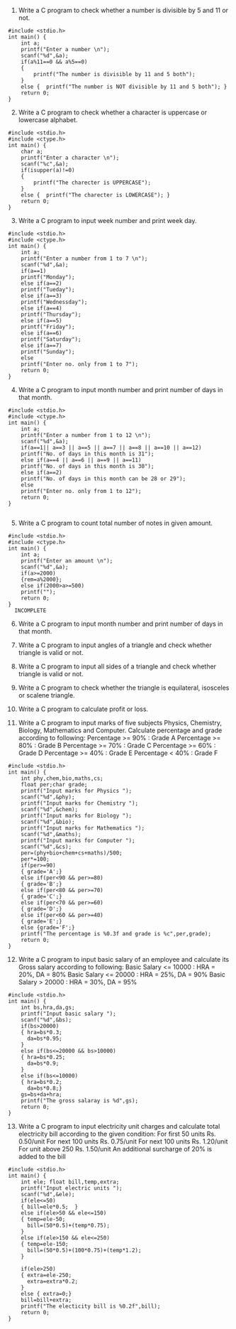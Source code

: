1.	Write a C program to check whether a number is divisible by 5 and 11 or not.
```
#include <stdio.h>
int main() {
    int a;
    printf("Enter a number \n");
    scanf("%d",&a);
    if(a%11==0 && a%5==0)
    {
        printf("The number is divisible by 11 and 5 both");
    }
    else {  printf("The number is NOT divisible by 11 and 5 both"); }
    return 0;
} 
```
2.	Write a C program to check whether a character is uppercase or lowercase alphabet.
```
#include <stdio.h>
#include <ctype.h>
int main() {
    char a;
    printf("Enter a character \n");
    scanf("%c",&a);
    if(isupper(a)!=0)
    {
        printf("The charecter is UPPERCASE");
    }
    else {  printf("The charecter is LOWERCASE"); }
    return 0;
}
```

3.	Write a C program to input week number and print week day.
```
#include <stdio.h>
#include <ctype.h>
int main() {
    int a;
    printf("Enter a number from 1 to 7 \n");
    scanf("%d",&a);
    if(a==1)
    printf("Monday");
    else if(a==2)
    printf("Tueday");
    else if(a==3)
    printf("Wednessday");
    else if(a==4)
    printf("Thursday");
    else if(a==5)
    printf("Friday");
    else if(a==6)
    printf("Saturday");
    else if(a==7)
    printf("Sunday");
    else 
    printf("Enter no. only from 1 to 7");
    return 0;
}
```

4.	Write a C program to input month number and print number of days in that month.
```
#include <stdio.h>
#include <ctype.h>
int main() {
    int a;
    printf("Enter a number from 1 to 12 \n");
    scanf("%d",&a);
    if(a==1|| a==3 || a==5 || a==7 || a==8 || a==10 || a==12)
    printf("No. of days in this month is 31");
    else if(a==4 || a==6 || a==9 || a==11)
    printf("No. of days in this month is 30");
    else if(a==2)
    printf("No. of days in this month can be 28 or 29");
    else 
    printf("Enter no. only from 1 to 12");
    return 0;
}
  
```

5.	Write a C program to count total number of notes in given amount.
```
#include <stdio.h>
#include <ctype.h>
int main() {
    int a;
    printf("Enter an amount \n");
    scanf("%d",&a);
    if(a>=2000)
    {rem=a%2000};
    else if(2000>a>=500)
    printf("");
    return 0;
}
  INCOMPLETE
```
6.	Write a C program to input month number and print number of days in that month.

7.	Write a C program to input angles of a triangle and check whether triangle is valid or not.

8.	Write a C program to input all sides of a triangle and check whether triangle is valid or not.

9.	Write a C program to check whether the triangle is equilateral, isosceles or scalene triangle.

10.	Write a C program to calculate profit or loss.

11.	Write a C program to input marks of five subjects Physics, Chemistry, Biology, Mathematics and Computer. Calculate percentage and grade according to following:
Percentage	>=	90%	:	Grade	A
Percentage	>=	80%	:	Grade	B
Percentage	>=	70%	:	Grade	C
Percentage	>=	60%	:	Grade	D
Percentage	>=	40%	:	Grade	E
Percentage < 40% : Grade F
```
#include <stdio.h>  
int main() {
    int phy,chem,bio,maths,cs;
    float per;char grade;
    printf("Input marks for Physics ");
    scanf("%d",&phy);
    printf("Input marks for Chemistry ");
    scanf("%d",&chem);
    printf("Input marks for Biology ");
    scanf("%d",&bio);
    printf("Input marks for Mathematics ");
    scanf("%d",&maths);
    printf("Input marks for Computer ");
    scanf("%d",&cs);
    per=(phy+bio+chem+cs+maths)/500;
    per*=100;
    if(per>=90)
    { grade='A';}
    else if(per<90 && per>=80)
    { grade='B';}
    else if(per<80 && per>=70)
    { grade='C';}
    else if(per<70 && per>=60)
    { grade='D';}
    else if(per<60 && per>=40)
    { grade='E';}
    else {grade='F';}
    printf("The percentage is %0.3f and grade is %c",per,grade);
    return 0;
}
```

12.	Write a C program to input basic salary of an employee and calculate its Gross salary according to following:
Basic	Salary	<=	10000	:	HRA	=	20%,	DA	=	80%
Basic	Salary	<=	20000	:	HRA	=	25%,	DA	=	90%
Basic Salary > 20000 : HRA = 30%, DA = 95%
```
#include <stdio.h>  
int main() {
    int bs,hra,da,gs;
    printf("Input basic salary ");
    scanf("%d",&bs);
    if(bs>20000)
    { hra=bs*0.3;
      da=bs*0.95;  
    }
    else if(bs<=20000 && bs>10000)
    { hra=bs*0.25;
      da=bs*0.9;
    }
    else if(bs<=10000)
    { hra=bs*0.2;
      da=bs*0.8;}
    gs=bs+da+hra;
    printf("The gross salaray is %d",gs);
    return 0;
}
```

13.	Write a C program to input electricity unit charges and calculate total electricity bill according to
the given condition:
For   first   50      units     Rs.     0.50/unit
For	  next	  100		  units	    Rs.	    0.75/unit
For	  next	  100		  units	    Rs.	    1.20/unit
For	  unit	  above		250	      Rs.	    1.50/unit
An additional surcharge of 20% is added to the bill
```
#include <stdio.h>  
int main() {
    int ele; float bill,temp,extra;
    printf("Input electric units ");
    scanf("%d",&ele);
    if(ele<=50)
    { bill=ele*0.5;  }
    else if(ele>50 && ele<=150)
    { temp=ele-50;
      bill=(50*0.5)+(temp*0.75);
    }
    else if(ele>150 && ele<=250)
    { temp=ele-150;
      bill=(50*0.5)+(100*0.75)+(temp*1.2);
    }
    
    if(ele>250)
    { extra=ele-250;
      extra=extra*0.2;
    }
    else { extra=0;}
    bill=bill+extra;
    printf("The electicity bill is %0.2f",bill);
    return 0;
}
```
